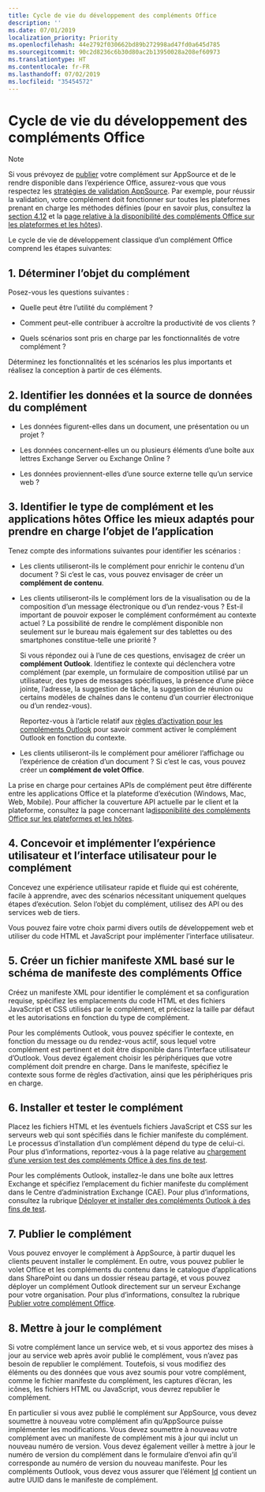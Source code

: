 ```yaml
---
title: Cycle de vie du développement des compléments Office
description: ''
ms.date: 07/01/2019
localization_priority: Priority
ms.openlocfilehash: 44e2792f030662bd89b272998ad47fd0a645d785
ms.sourcegitcommit: 90c2d8236c6b30d80ac2b13950028a208ef60973
ms.translationtype: HT
ms.contentlocale: fr-FR
ms.lasthandoff: 07/02/2019
ms.locfileid: "35454572"
---
```

# <a name="office-add-ins-development-lifecycle"></a>Cycle de vie du développement des compléments Office

> [!NOTE]
> Si vous prévoyez de [publier](../publish/publish.md) votre complément sur AppSource et de le rendre disponible dans l’expérience Office, assurez-vous que vous respectez les [stratégies de validation AppSource](/office/dev/store/validation-policies). Par exemple, pour réussir la validation, votre complément doit fonctionner sur toutes les plateformes prenant en charge les méthodes définies (pour en savoir plus, consultez la [section 4.12](/office/dev/store/validation-policies#4-apps-and-add-ins-behave-predictably) et la [page relative à la disponibilité des compléments Office sur les plateformes et les hôtes](../overview/office-add-in-availability.md)). 

Le cycle de vie de développement classique d’un complément Office comprend les étapes suivantes:


## <a name="1-decide-on-the-purpose-of-the-add-in"></a>1. Déterminer l’objet du complément

Posez-vous les questions suivantes :

- Quelle peut être l’utilité du complément ?

- Comment peut-elle contribuer à accroître la productivité de vos clients ?

- Quels scénarios sont pris en charge par les fonctionnalités de votre complément ?

Déterminez les fonctionnalités et les scénarios les plus importants et réalisez la conception à partir de ces éléments.


## <a name="2-identify-the-data-and-data-source-for-the-add-in"></a>2. Identifier les données et la source de données du complément

- Les données figurent-elles dans un document, une présentation ou un projet ?

- Les données concernent-elles un ou plusieurs éléments d’une boîte aux lettres Exchange Server ou Exchange Online ?

- Les données proviennent-elles d’une source externe telle qu’un service web ?


## <a name="3-identify-the-type-of-add-in-and-office-host-applications-that-best-support-the-purpose-of-the-add-in"></a>3. Identifier le type de complément et les applications hôtes Office les mieux adaptés pour prendre en charge l’objet de l’application

Tenez compte des informations suivantes pour identifier les scénarios :

- Les clients utiliseront-ils le complément pour enrichir le contenu d’un document ? Si c’est le cas, vous pouvez envisager de créer un **complément de contenu**.

- Les clients utiliseront-ils le complément lors de la visualisation ou de la composition d’un message électronique ou d’un rendez-vous ? Est-il important de pouvoir exposer le complément conformément au contexte actuel ? La possibilité de rendre le complément disponible non seulement sur le bureau mais également sur des tablettes ou des smartphones constitue-telle une priorité ?

    Si vous répondez oui à l’une de ces questions, envisagez de créer un **complément Outlook**. Identifiez le contexte qui déclenchera votre complément (par exemple, un formulaire de composition utilisé par un utilisateur, des types de messages spécifiques, la présence d’une pièce jointe, l’adresse, la suggestion de tâche, la suggestion de réunion ou certains modèles de chaînes dans le contenu d’un courrier électronique ou d’un rendez-vous).

    Reportez-vous à l’article relatif aux [règles d’activation pour les compléments Outlook](/outlook/add-ins/activation-rules) pour savoir comment activer le complément Outlook en fonction du contexte.

- Les clients utiliseront-ils le complément pour améliorer l’affichage ou l’expérience de création d’un document ? Si c’est le cas, vous pouvez créer un **complément de volet Office**.

La prise en charge pour certaines APIs de complément peut être différente entre les applications Office et la plateforme d’exécution (Windows, Mac, Web, Mobile). Pour afficher la couverture API actuelle par le client et la plateforme, consultez la page concernant la[disponibilité des compléments Office sur les plateformes et les hôtes](../overview/office-add-in-availability.md).  


## <a name="4-design-and-implement-the-user-experience-and-user-interface-for-the-add-in"></a>4. Concevoir et implémenter l’expérience utilisateur et l’interface utilisateur pour le complément

Concevez une expérience utilisateur rapide et fluide qui est cohérente, facile à apprendre, avec des scénarios nécessitant uniquement quelques étapes d’exécution. Selon l’objet du complément, utilisez des API ou des services web de tiers.

Vous pouvez faire votre choix parmi divers outils de développement web et utiliser du code HTML et JavaScript pour implémenter l’interface utilisateur.


## <a name="5-create-an-xml-manifest-file-based-on-the-office-add-ins-manifest-schema"></a>5. Créer un fichier manifeste XML basé sur le schéma de manifeste des compléments Office

Créez un manifeste XML pour identifier le complément et sa configuration requise, spécifiez les emplacements du code HTML et des fichiers JavaScript et CSS utilisés par le complément, et précisez la taille par défaut et les autorisations  en fonction du type de complément.

Pour les compléments Outlook, vous pouvez spécifier le contexte, en fonction du message ou du rendez-vous actif, sous lequel votre complément est pertinent et doit être disponible dans l’interface utilisateur d’Outlook. Vous devez également choisir les périphériques que votre complément doit prendre en charge. Dans le manifeste, spécifiez le contexte sous forme de règles d’activation, ainsi que les périphériques pris en charge.


## <a name="6-install-and-test-the-add-in"></a>6. Installer et tester le complément

Placez les fichiers HTML et les éventuels fichiers JavaScript et CSS sur les serveurs web qui sont spécifiés dans le fichier manifeste du complément. Le processus d’installation d’un complément dépend du type de celui-ci. Pour plus d’informations, reportez-vous à la page relative au [chargement d’une version test des compléments Office à des fins de test](../testing/create-a-network-shared-folder-catalog-for-task-pane-and-content-add-ins.md).

Pour les compléments Outlook, installez-le dans une boîte aux lettres Exchange et spécifiez l’emplacement du fichier manifeste du complément dans le Centre d’administration Exchange (CAE). Pour plus d’informations, consultez la rubrique [Déployer et installer des compléments Outlook à des fins de test](/outlook/add-ins/testing-and-tips).


## <a name="7-publish-the-add-in"></a>7. Publier le complément

Vous pouvez envoyer le complément à AppSource, à partir duquel les clients peuvent installer le complément. En outre, vous pouvez publier le volet Office et les compléments du contenu dans le catalogue d’applications dans SharePoint ou dans un dossier réseau partagé, et vous pouvez déployer un complément Outlook directement sur un serveur Exchange pour votre organisation. Pour plus d’informations, consultez la rubrique [Publier votre complément Office](../publish/publish.md).


## <a name="8-maintain-the-add-in"></a>8. Mettre à jour le complément

Si votre complément lance un service web, et si vous apportez des mises à jour au service web après avoir publié le complément, vous n’avez pas besoin de republier le complément. Toutefois, si vous modifiez des éléments ou des données que vous avez soumis pour votre complément, comme le fichier manifeste du complément, les captures d’écran, les icônes, les fichiers HTML ou JavaScript, vous devrez republier le complément. 

En particulier si vous avez publié le complément sur AppSource, vous devez soumettre à nouveau votre complément afin qu’AppSource puisse implémenter les modifications. Vous devez soumettre à nouveau votre complément avec un manifeste de complément mis à jour qui inclut un nouveau numéro de version. Vous devez également veiller à mettre à jour le numéro de version du complément dans le formulaire d’envoi afin qu’il corresponde au numéro de version du nouveau manifeste. Pour les compléments Outlook, vous devez vous assurer que l’élément [Id](/office/dev/add-ins/reference/manifest/id) contient un autre UUID dans le manifeste de complément.
